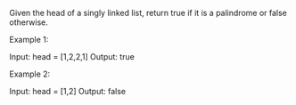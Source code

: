 Given the head of a singly linked list, return true if it is a
palindrome
or false otherwise.



Example 1:

Input: head = [1,2,2,1]
Output: true

Example 2:

Input: head = [1,2]
Output: false
